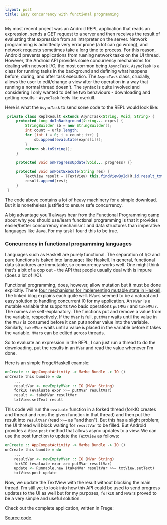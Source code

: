 ```yaml
---
layout: post
title: Easy concurrency with functional programming
---
```


My most recent project was an Android REPL application that reads an expression, sends a GET request to a server and then receives the result of evaluating that expression from an interpreter on the server. Network programming is admittedly very error prone (a lot can go wrong), and network requests sometimes take a long time to process. For this reason, Android prevents applications from running network tasks on the UI thread. However, the Android API provides some concurrency mechanisms for dealing with network I/O, the most common being `AsyncTask`. `AsyncTask` is a class for running tasks in the background and defining what happens before, during, and after task execution. The `AsyncTask` class, crucially, allows the user to edit/change a view after the operation in a way that running a normal thread doesn't. The syntax is quite involved and considering I only wanted to define two behaviours - downloading and getting results - `AsyncTask` feels like overkill.

Here is what the `AsyncTask` to send some code to the REPL would look like:

```java
 private class ReplResult extends AsyncTask<String, Void, String> {
     protected Long doInBackground(String... exprs) {
         StringBuilder sb = new StringBuilder();
         int count = urls.length;
         for (int i = 0; i < count; i++) {
             sb.append(evalutate(exprs[i]));
         }
         return sb.toString();
     }

     protected void onProgressUpdate(Void... progress) {}

     protected void onPostExecute(String res) {
         TextView result = (TextView) this.findViewById(R.id.result_txt);
         result.append(res);
     }
 }
```

The code above contains a lot of heavy machinery for a simple download. But it is nonetheless justified to ensure safe concurrency.

A big advantage you'll always hear from the Functional Programming camp about why you should use/learn functional programming is that it provides easier/better concurrency mechanisms and data structures than imperative languages like Java. For my task I found this to be true.

### Concurrency in functional programming languages

Languages such as Haskell are purely functional. The separation of I/O and pure functions is baked into languages like Haskell. In general, functional data structures are immutable, so concurrency works well. One might think that's a bit of a cop out - the API that people usually deal with is impure (does a lot of I/O).

Functional programming, does, however, allow mutation but it must be done explicitly. There [four mechanisms for implementing mutable state in Haskell](http://blog.jakubarnold.cz/2014/07/20/mutable-state-in-haskell.html). The linked blog explains each quite well. `MVar`s seemed to be a natural and easy solution to handling concurrent IO for my application. An `MVar` is a mutable variable that supports two basic operations `putMVar` and `takeMVar`. The names are self-explanatory. The functions put and remove a value from the variable, respectively. If the `MVar` is full, `putMVar` waits until the value in the `MVar` is consumed before it can put another value into the variable. Similarly, `takeMVar` waits until a value is placed in the variable before it takes the variable. `MVar`s can be edited across threads.

So to evaluate an expression in the REPL, I can just run a thread to do the downloading, put the results in an `MVar` and read the value whenever I'm done.

Here is an simple Frege/Haskell example:

```haskell
onCreate :: AppCompatActivity -> Maybe Bundle -> IO ()
onCreate this bundle = do
    ...
    resultVar <- newEmptyMVar :: IO (MVar String)
    forkIO (evaluate expr >>= putMVar resultVar)
    result <- takeMVar resultVar
    txtView.setText result
```

This code will run the `evaluate` function in a forked thread (forkIO creates and thread and runs the given function in that thread) and then put the result into `resultVar` (read `>>=` as "and then"). But this has a slight problem; the UI thread will block waiting for `resultVar` to be filled. But Android provides a `View.post` method that allows async updates to a view. We can use the post function to update the `TextView` as follows:

```haskell
onCreate :: AppCompatActivity -> Maybe Bundle -> IO ()
onCreate this bundle = do
    ...
    resultVar <- newEmptyMVar :: IO (MVar String)
    forkIO (evaluate expr >>= putMVar resultVar)
    update <- Runnable.new (takeMVar resultVar >>= txtView.setText)
    txtView.post update
```

Now, we update the TextView with the result without blocking the main thread. I'm still yet to look into how this API could be used to send progress updates to the UI as well but for my purposes, `forkIO` and `MVar`s proved to be a very simple and useful solution.

Check out the complete application, written in Frege:

[Source code](https://github.com/mchav/try-frege-android).
